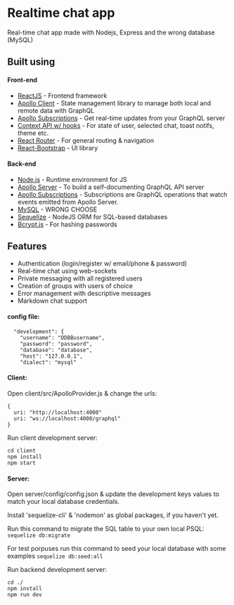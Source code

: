 # Realtime chat app 

Real-time chat app made with Nodejs, Express and the wrong database (MySQL)



## Built using

#### Front-end

- [ReactJS](https://reactjs.org/) - Frontend framework
- [Apollo Client](https://www.apollographql.com/docs/react/) - State management library to manage both local and remote data with GraphQL
- [Apollo Subscriptions](https://www.apollographql.com/docs/react/data/subscriptions/) - Get real-time updates from your GraphQL server
- [Context API w/ hooks](https://reactjs.org/docs/context.html) - For state of user, selected chat, toast notifs, theme etc.
- [React Router](https://reactrouter.com/) - For general routing & navigation
- [React-Bootstrap](https://react-bootstrap.netlify.app/) - UI library

#### Back-end

- [Node.js](https://nodejs.org/en/) - Runtime environment for JS
- [Apollo Server](https://www.apollographql.com/docs/apollo-server/) - To build a self-documenting GraphQL API server
- [Apollo Subscriptions](https://www.apollographql.com/docs/apollo-server/data/subscriptions/) - Subscriptions are GraphQL operations that watch events emitted from Apollo Server.
- [MySQL](https://www.mysql.com/) - WRONG CHOOSE
- [Sequelize](https://sequelize.org/) - NodeJS ORM for SQL-based databases
- [Bcrypt.js](https://www.npmjs.com/package/bcryptjs) - For hashing passwords

## Features

- Authentication (login/register w/ email/phone & password)
- Real-time chat using web-sockets
- Private messaging with all registered users
- Creation of groups with users of choice
- Error management with descriptive messages
- Markdown chat support


#### config file:

```
  "development": {
    "username": "DDBBusername",
    "password": "password",
    "database": "database",
    "host": "127.0.0.1",
    "dialect": "mysql"

```

#### Client:

Open client/src/ApolloProvider.js & change the urls:

```
{
  uri: "http://localhost:4000"
  uri: "ws://localhost:4000/graphql"
}
```

Run client development server:

```
cd client
npm install
npm start
```

#### Server:

Open server/config/config.json & update the development keys values to match your local database credentials.

Install 'sequelize-cli' & 'nodemon' as global packages, if you haven't yet.

Run this command to migrate the SQL table to your own local PSQL:
`sequelize db:migrate`

For test porpuses run this command to seed your local database with some examples
`sequelize db:seed:all`

Run backend development server:

```
cd ./
npm install
npm run dev
```
